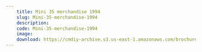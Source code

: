 ```yaml
---
    title: Mini 35 merchandise 1994
    slug: Mini-35-merchandise-1994
    description:
    code: Mini-35-merchandise-1994
    image:
    download: https://cmdiy-archive.s3.us-east-1.amazonaws.com/brochures/documents/Mini+35+merchandise+1994.pdf
---
```

<!-- Content of the page -->

##
        